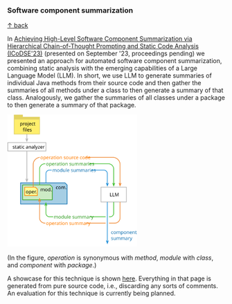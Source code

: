 ### Software component summarization

[↑ back](/README.md)

In [Achieving High-Level Software Component Summarization via Hierarchical Chain-of-Thought Prompting and Static Code Analysis (ICoDSE'23)](/rukmono-icodse23.pdf) (presented on September '23, proceedings pending) we presented an approach for automated software component summarization, combining static analysis with the emerging capabilities of a Large Language Model (LLM). In short, we use LLM to generate summaries of individual Java methods from their source code and then gather the summaries of all methods under a class to then generate a summary of that class. Analogously, we gather the summaries of all classes under a package to then generate a summary of that package.

<!-- ![Summarization cycle.](/figures/sum_cycle.svg) -->
<img src="/figures/sum_cycle.svg" width=300 alt="Summarization cycle." />

(In the figure, _operation_ is synonymous with _method_, _module_ with _class_, and _component_ with _package_.)

A showcase for this technique is shown [here](/jhotdraw-summaries.md). Everything in that page is generated from pure source code, i.e., discarding any sorts of comments. An evaluation for this technique is currently being planned.
